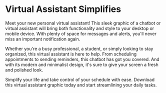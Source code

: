 <!--font:Poppins-->

# Virtual Assistant Simplifies

Meet your new personal virtual assistant! This sleek graphic of a chatbot or virtual assistant will bring both functionality and style to your desktop or mobile device. With plenty of space for messages and alerts, you'll never miss an important notification again.

Whether you're a busy professional, a student, or simply looking to stay organized, this virtual assistant is here to help. From scheduling appointments to sending reminders, this chatbot has got you covered. And with its modern and minimalist design, it's sure to give your screen a fresh and polished look.

Simplify your life and take control of your schedule with ease. Download this virtual assistant graphic today and start streamlining your daily tasks.

<!--

Write me markdown content of website with wallpaper:

"A wallpaper with a simple graphic of a virtual assistant or chatbot, with space for messages and alerts."

The header of the page should not be copy of the text but rather a real content of the website which is using this wallpaper.


---


# Virtual Assistant Wallpaper

Enhance your desktop or mobile device with this sleek wallpaper featuring a simple graphic of a virtual assistant or chatbot. With plenty of space for messages and alerts, you'll never miss an important notification again.

Whether you're a tech enthusiast or just looking to add some personality to your device, this wallpaper is the perfect choice. Download it today and enjoy the convenience of having your very own virtual assistant at your fingertips.


---


Heading should not include word "wallpaper". The website should not be about the wallpaper itself, wallpaper is just a related background, rewrite whole content.


---


# Your Personal Virtual Assistant

Welcome to your new personal virtual assistant! This sleek graphic of a chatbot or virtual assistant will add personality and functionality to your desktop or mobile device. With plenty of space for messages and alerts, you'll never miss an important notification again.

Whether you're a busy professional, a student, or just someone who wants to stay organized, this virtual assistant is here to help. From scheduling appointments to sending reminders, this chatbot has got you covered. And with its simple yet stylish design, it's sure to impress anyone who sees it on your screen.

So why wait? Download this virtual assistant graphic today and take the first step towards a more productive and organized life.


---


Heading is too long, rewrite whole content.


---


# Simplify Your Life with a Virtual Assistant

Introducing your new personal virtual assistant! This minimalist graphic of a chatbot or virtual assistant will add both style and functionality to your desktop or mobile device. With ample space for messages and alerts, you'll never miss an important notification again.

Whether you're a busy professional, a student, or just someone who wants to stay organized, this virtual assistant is here to help. From scheduling appointments to sending reminders, this chatbot has got you covered. And with its clean and modern design, it's sure to elevate the look of your screen.

Say goodbye to cluttered notifications and disorganized schedules. Download this virtual assistant graphic today and simplify your life with ease.


---


Heading is too long, rewrite whole content.


---


# Streamline Your Life with a Virtual Assistant

Meet your new personal virtual assistant! This sleek graphic of a chatbot or virtual assistant will bring both functionality and style to your desktop or mobile device. With plenty of space for messages and alerts, you'll never miss an important notification again.

Whether you're a busy professional, a student, or simply looking to stay organized, this virtual assistant is here to help. From scheduling appointments to sending reminders, this chatbot has got you covered. And with its modern and minimalist design, it's sure to give your screen a fresh and polished look.

Simplify your life and take control of your schedule with ease. Download this virtual assistant graphic today and start streamlining your daily tasks.


---


Write me a Google font which is best fitting for the website.

Pick from the list:
- Montserrat
- Poppins
- IBM Plex Sans
- Lato
- Barlow Condensed
- Raleway
- Open Sans
- Exo 2
- Dancing Script
- Inter
- Futura
- Alegreya
- Roboto
- Lobster
- Orbitron
- Playfair Display
- Great Vibes


Write just the font name nothing else.


---


Poppins

-->
